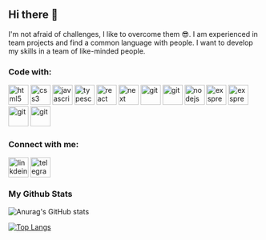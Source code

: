 ## Hi there 👋

I'm not afraid of challenges, I like to overcome them 😎. I am experienced in team projects and find a common language with people. I want to develop my skills in a team of like-minded people.

<h3 align="left">Code with:</h3>
<p align="left"> <a href="https://www.w3.org/html/" style="text-decoration: none; border-bottom: none;" target="_blank"> <img src="https://cdn.simpleicons.org/html5/788FBD" alt="html5" width="40" height="40"/></a> 
  <a href="https://www.w3schools.com/css/" target="_blank"> <img src="https://cdn.simpleicons.org/css3/788FBD" alt="css3" width="40" height="40"/></a> 
  <a href="https://www.javascript.com/" target="_blank"> <img src="https://cdn.simpleicons.org/javascript/788FBD" alt="javascript" width="40" height="40"/></a> 
  <a href="https://www.typescriptlang.org/" target="_blank"> <img src="https://cdn.simpleicons.org/typescript/788FBD" alt="typescript" width="40" height="40"/></a> 
  <a href="https://ru.reactjs.org/" target="_blank"> <img src="https://cdn.simpleicons.org/react/788FBD" alt="react" width="40" height="40"/></a>
  <a href="https://nextjs.org/" target="_blank"> <img src="https://cdn.simpleicons.org/nextdotjs/788FBD" alt="next" width="40" height="40"/></a>
<a href="https://redux.js.org/" target="_blank"> <img src="https://cdn.simpleicons.org/redux/788FBD" alt="git" width="40" height="40"/></a>
<a href="https://tanstack.com/query/v3/" target="_blank"> <img src="https://cdn.simpleicons.org/reactquery/788FBD" alt="git" width="40" height="40"/></a>
<a href="https://nodejs.org/en" target="_blank"> <img src="https://cdn.simpleicons.org/nodedotjs/788FBD" alt="nodejs" width="40" height="40"/></a> 
  <a href="https://expressjs.com/" target="_blank"> <img src="https://cdn.simpleicons.org/express/788FBD" alt="exspress" width="40" height="40"/></a>
  <a href="https://nestjs.com/" target="_blank"> <img src="https://cdn.simpleicons.org/nestjs/788FBD" alt="exspress" width="40" height="40"/></a> 
<a href="https://git-scm.com/" target="_blank"> <img src="https://cdn.simpleicons.org/git/788FBD" alt="git" width="40" height="40"/></a>
<a href="https://www.postman.com/" target="_blank"> <img src="https://cdn.simpleicons.org/postman/788FBD" alt="git" width="40" height="40"/></a>
</p>

<h3 align="left">Connect with me:</h3>
<p align="left">
<a href="https://www.linkedin.com/in/nikita-durnev/" target="blank"><img align="center" src="https://cdn.simpleicons.org/linkedin/788FBD" alt="linkdein" height="40" width="40"/></a>
<a href="https://t.me/nick_durnev" target="blank"><img align="center" src="https://cdn.simpleicons.org/telegram/788FBD" alt="telegram" height="40" width="40" /></a>
</p>

### My Github Stats

![Anurag's GitHub stats](https://github-readme-stats.vercel.app/api?username=NickDurnev&show_icons=true&bg_color=00000000&text_color=2f80ed)

[![Top Langs](https://github-readme-stats.vercel.app/api/top-langs/?username=NickDurnev&layout=compact&bg_color=00000000&text_color=2f80ed)](https://github.com/anuraghazra/github-readme-stats)

<!--
**NickDurnev/NickDurnev** is a ✨ _special_ ✨ repository because its `README.md` (this file) appears on your GitHub profile.

Here are some ideas to get you started:

- 🔭 I’m currently working on ...
- 🌱 I’m currently learning ...
- 👯 I’m looking to collaborate on ...
- 🤔 I’m looking for help with ...
- 💬 Ask me about ...
- 📫 How to reach me: ...
- 😄 Pronouns: ...
- ⚡ Fun fact: ...
-->
